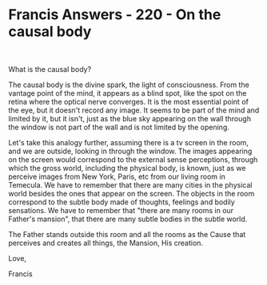# Francis Answers - 220 - On the causal body

&nbsp;

What is the causal body?






  








The causal body is the divine spark, the light of consciousness. From the vantage point of the mind, it appears as a blind spot, like the spot on the retina where the optical nerve converges. It is the most essential point of the eye, but it doesn't record any image. It seems to be part of the mind and limited by it, but it isn't, just as the blue sky appearing on the wall through the window is not part of the wall and is not limited by the opening.





  







Let's take this analogy further, assuming there is a tv screen in the room, and we are outside, looking in through the window. The images appearing on the screen would correspond to the external sense perceptions, through which the gross world, including the physical body,&nbsp;is known, just as we perceive images from New York, Paris, etc from our living room in Temecula. We have to remember that there are many cities in the physical world besides the ones that appear on the screen. The objects in the room correspond to the subtle body made of thoughts, feelings and bodily sensations. We have to remember that &quot;there are many rooms in our Father's mansion&quot;, that there are many subtle bodies in the subtle world.









The Father stands outside this room and all the rooms as the Cause that perceives and creates all things, the Mansion, His creation.






  








Love,






Francis



















